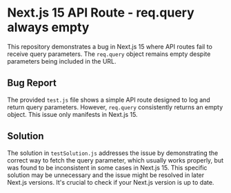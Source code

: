 # Next.js 15 API Route - req.query always empty

This repository demonstrates a bug in Next.js 15 where API routes fail to receive query parameters. The `req.query` object remains empty despite parameters being included in the URL.

## Bug Report

The provided `test.js` file shows a simple API route designed to log and return query parameters. However, `req.query` consistently returns an empty object. This issue only manifests in Next.js 15.

## Solution

The solution in `testSolution.js` addresses the issue by demonstrating the correct way to fetch the query parameter, which usually works properly, but was found to be inconsistent in some cases in Next.js 15.  This specific solution may be unnecessary and the issue might be resolved in later Next.js versions.  It's crucial to check if your Next.js version is up to date.